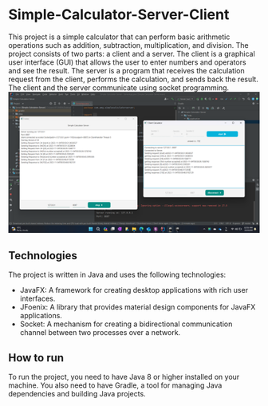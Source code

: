 # Simple-Calculator-Server-Client

This project is a simple calculator that can perform basic arithmetic operations such as addition, subtraction, multiplication, and division. The project consists of two parts: a client and a server. The client is a graphical user interface (GUI) that allows the user to enter numbers and operators and see the result. The server is a program that receives the calculation request from the client, performs the calculation, and sends back the result. The client and the server communicate using socket programming.
![cover](/cover.png)
## Technologies

The project is written in Java and uses the following technologies:

- JavaFX: A framework for creating desktop applications with rich user interfaces.
- JFoenix: A library that provides material design components for JavaFX applications.
- Socket: A mechanism for creating a bidirectional communication channel between two processes over a network.

## How to run

To run the project, you need to have Java 8 or higher installed on your machine. You also need to have Gradle, a tool for managing Java dependencies and building Java projects.






